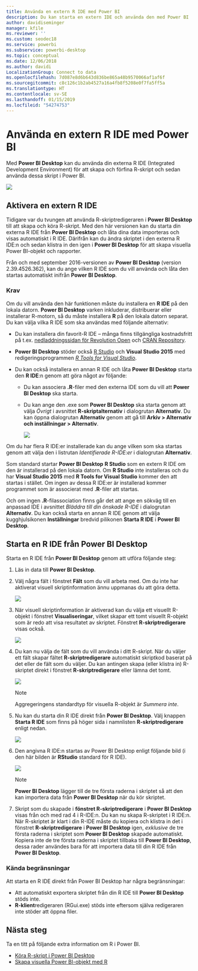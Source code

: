 ```yaml
---
title: Använda en extern R IDE med Power BI
description: Du kan starta en extern IDE och använda den med Power BI
author: davidiseminger
manager: kfile
ms.reviewer: ''
ms.custom: seodec18
ms.service: powerbi
ms.subservice: powerbi-desktop
ms.topic: conceptual
ms.date: 12/06/2018
ms.author: davidi
LocalizationGroup: Connect to data
ms.openlocfilehash: 7d087e8d6b643d836be865a48b9570066af1af6f
ms.sourcegitcommit: c8c126c1b2ab4527a16a4fb8f5208e0f7fa5ff5a
ms.translationtype: HT
ms.contentlocale: sv-SE
ms.lasthandoff: 01/15/2019
ms.locfileid: "54274753"
---
```

# <a name="use-an-external-r-ide-with-power-bi"></a>Använda en extern R IDE med Power BI
Med **Power BI Desktop** kan du använda din externa R IDE (Integrated Development Environment) för att skapa och förfina R-skript och sedan använda dessa skript i Power BI.

![](media/desktop-r-ide/r-ide_1a.png)

## <a name="enable-an-external-r-ide"></a>Aktivera en extern R IDE
Tidigare var du tvungen att använda R-skriptredigeraren i **Power BI Desktop** till att skapa och köra R-skript. Med den här versionen kan du starta din externa R IDE från **Power BI Desktop** och låta dina data importeras och visas automatiskt i R IDE. Därifrån kan du ändra skriptet i den externa R IDE:n och sedan klistra in den igen i **Power BI Desktop** för att skapa visuella Power BI-objekt och rapporter.

Från och med september 2016-versionen av **Power BI Desktop** (version 2.39.4526.362), kan du ange vilken R IDE som du vill använda och låta den startas automatiskt inifrån **Power BI Desktop**.

### <a name="requirements"></a>Krav
Om du vill använda den här funktionen måste du installera en **R IDE** på den lokala datorn. **Power BI Desktop** varken inkluderar, distribuerar eller installerar R-motorn, så du måste installera **R** på den lokala datorn separat. Du kan välja vilka R IDE som ska användas med följande alternativ:

* Du kan installera din favorit-R IDE – många finns tillgängliga kostnadsfritt på t.ex. [nedladdningssidan för Revolution Open](https://mran.revolutionanalytics.com/download/) och [CRAN Repository](https://cran.r-project.org/bin/windows/base/).
* **Power BI Desktop** stöder också [R Studio](https://www.rstudio.com/) och **Visual Studio 2015** med redigeringsprogrammen [*R Tools for Visual Studio*](https://beta.visualstudio.com/vs/rtvs/).
* Du kan också installera en annan R IDE och låta **Power BI Desktop** starta den **R IDE**:n genom att göra något av följande:
  
  * Du kan associera **.R**-filer med den externa IDE som du vill att **Power BI Desktop** ska starta.
  * Du kan ange den .exe som **Power BI Desktop** ska starta genom att välja *Övrigt* i avsnittet **R-skriptalternativ** i dialogrutan **Alternativ**. Du kan öppna dialogrutan **Alternativ** genom att gå till **Arkiv > Alternativ och inställningar > Alternativ**.
    
    ![](media/desktop-r-ide/r-ide_1b.png)

Om du har flera R IDE:er installerade kan du ange vilken som ska startas genom att välja den i listrutan *Identifierade R-IDE:er* i dialogrutan **Alternativ**.

Som standard startar **Power BI Desktop** **R Studio** som en extern R IDE om den är installerad på den lokala datorn. Om **R Studio** inte installeras och du har **Visual Studio 2015** med **R Tools for Visual Studio** kommer den att startas i stället. Om ingen av dessa R IDE:er är installerad kommer programmet som är associerat med **.R**-filer att startas.

Och om ingen **.R**-filassociation finns går det att ange en sökväg till en anpassad IDE i avsnittet *Bläddra till din önskade R-IDE* i dialogrutan **Alternativ**. Du kan också starta en annan R IDE genom att välja kugghjulsikonen **Inställningar** bredvid pilikonen **Starta R IDE** i **Power BI Desktop**.

## <a name="launch-an-r-ide-from-power-bi-desktop"></a>Starta en R IDE från Power BI Desktop
Starta en R IDE från **Power BI Desktop** genom att utföra följande steg:

1. Läs in data till **Power BI Desktop**.
2. Välj några fält i fönstret **Fält** som du vill arbeta med. Om du inte har aktiverat visuell skriptinformation ännu uppmanas du att göra detta.
   
   ![](media/desktop-r-ide/r-ide_3.png)
3. När visuell skriptinformation är aktiverad kan du välja ett visuellt R-objekt i fönstret **Visualiseringar**, vilket skapar ett tomt visuellt R-objekt som är redo att visa resultatet av skriptet. Fönstret **R-skriptredigerare** visas också.
   
   ![](media/desktop-r-ide/r-ide_4.png)
4. Du kan nu välja de fält som du vill använda i ditt R-skript. När du väljer ett fält skapar fältet **R-skriptredigerare** automatiskt skriptkod baserat på det eller de fält som du väljer. Du kan antingen skapa (eller klistra in) R-skriptet direkt i fönstret **R-skriptredigerare** eller lämna det tomt.
   
   ![](media/desktop-r-ide/r-ide_5.png)
   
   > [!NOTE]
   > Aggregeringens standardtyp för visuella R-objekt är *Summera inte*.
   > 
   > 
5. Nu kan du starta din R IDE direkt från **Power BI Desktop**. Välj knappen **Starta R IDE** som finns på höger sida i namnlisten **R-skriptredigerare** enligt nedan.
   
   ![](media/desktop-r-ide/r-ide_6.png)
6. Den angivna R IDE:n startas av Power BI Desktop enligt följande bild (i den här bilden är **RStudio** standard för R IDE).
   
   ![](media/desktop-r-ide/r-ide_7.png)
   
   > [!NOTE]
   > **Power BI Desktop** lägger till de tre första raderna i skriptet så att den kan importera data från **Power BI Desktop** när du kör skriptet.
   > 
   > 
7. Skript som du skapade i **fönstret R-skriptredigerare** i **Power BI Desktop** visas från och med rad 4 i R-IDE:n. Du kan nu skapa R-skriptet i R IDE:n. När R-skriptet är klart i din R-IDE måste du kopiera och klistra in det i fönstret **R-skriptredigerare** i **Power BI Desktop** igen, *exklusive* de tre första raderna i skriptet som **Power BI Desktop** skapade automatiskt. Kopiera inte de tre första raderna i skriptet tillbaka till **Power BI Desktop**, dessa rader användes bara för att importera data till din R IDE från **Power BI Desktop**.

### <a name="known-limitations"></a>Kända begränsningar
Att starta en R IDE direkt från Power BI Desktop har några begränsningar:

* Att automatiskt exportera skriptet från din R IDE till **Power BI Desktop** stöds inte.
* **R-klient**redigeraren (RGui.exe) stöds inte eftersom själva redigeraren inte stöder att öppna filer.

## <a name="next-steps"></a>Nästa steg
Ta en titt på följande extra information om R i Power BI.

* [Köra R-skript i Power BI Desktop](desktop-r-scripts.md)
* [Skapa visuella Power BI-objekt med R](desktop-r-visuals.md)

